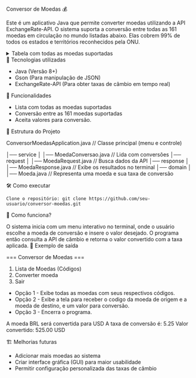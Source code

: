Conversor de Moedas 💰

Este é um aplicativo Java que permite converter moedas utilizando a API ExchangeRate-API. O sistema suporta a conversão entre todas 
as 161 moedas em circulação no mundo listadas abaixo. Elas cobrem 99% de todos os estados e territórios reconhecidos pela ONU.

<details>

<summary>Tabela com todas as moedas suportadas</summary>

|Código da Moeda|Nome da Moeda|País|
|------------|-------------|-------|
AED|UAE|Dirham|United Arab Emirates
AFN|Afghan Afghani|Afghanistan
ALL|Albanian Lek|Albania
AMD|Armenian Dram|Armenia
ANG|Netherlands Antillian Guilder|Netherlands Antilles
AOA|Angolan Kwanza|Angola
ARS|Argentine Peso|Argentina
AUD|Australian Dollar|Australia
AWG|Aruban Florin|Aruba
AZN|Azerbaijani Manat|Azerbaijan
BAM|Bosnia and Herzegovina Mark|Bosnia and Herzegovina
BBD|Barbados Dollar|Barbados
BDT|Bangladeshi Taka|Bangladesh
BGN|Bulgarian Lev|Bulgaria
BHD|Bahraini Dinar|Bahrain
BIF|Burundian Franc|Burundi
BMD|Bermudian Dollar|Bermuda
BND|Brunei Dollar|Brunei
BOB|Bolivian Boliviano|Bolivia
BRL|Brazilian Real|Brazil
BSD|Bahamian Dollar|Bahamas
BTN|Bhutanese Ngultrum|Bhutan
BWP|Botswana Pula|Botswana
BYN|Belarusian Ruble|Belarus
BZD|Belize Dollar|Belize
CAD|Canadian Dollar|Canada
CDF|Congolese Franc|Democratic Republic of the Congo
CHF|Swiss Franc|Switzerland
CLP|Chilean Peso|Chile
CNY|Chinese Renminbi|China
COP|Colombian Peso|Colombia
CRC|Costa Rican Colon|Costa Rica
CUP|Cuban Peso|Cuba
CVE|Cape Verdean Escudo|Cape Verde
CZK|Czech Koruna|Czech Republic
DJF|Djiboutian Franc|Djibouti
DKK|Danish Krone|Denmark
DOP|Dominican Peso|Dominican Republic
DZD|Algerian Dinar|Algeria
EGP|Egyptian Pound|Egypt
ERN|Eritrean Nakfa|Eritrea
ETB|Ethiopian Birr|Ethiopia
EUR|Euro|European Union
FJD|Fiji Dollar|Fiji
FKP|Falkland Islands Pound|Falkland Islands
FOK|Faroese Króna|Faroe Islands
GBP|Pound Sterling|United Kingdom
GEL|Georgian Lari|Georgia
GGP|Guernsey Pound|Guernsey
GHS|Ghanaian Cedi|Ghana
GIP|Gibraltar Pound|Gibraltar
GMD|Gambian Dalasi|The Gambia
GNF|Guinean Franc|Guinea
GTQ|Guatemalan Quetzal|Guatemala
GYD|Guyanese Dollar|Guyana
HKD|Hong Kong Dollar|Hong Kong
HNL|Honduran Lempira|Honduras
HRK|Croatian Kuna|Croatia
HTG|Haitian Gourde|Haiti
HUF|Hungarian Forint|Hungary
IDR|Indonesian Rupiah|Indonesia
ILS|Israeli New Shekel|Israel
IMP|Manx Pound|Isle of Man
INR|Indian Rupee|India
IQD|Iraqi Dinar|Iraq
IRR|Iranian Rial|Iran
ISK|Icelandic Króna|Iceland
JEP|Jersey Pound|Jersey
JMD|Jamaican Dollar|Jamaica
JOD|Jordanian Dinar|Jordan
JPY|Japanese Yen|Japan
KES|Kenyan Shilling|Kenya
KGS|Kyrgyzstani Som|Kyrgyzstan
KHR|Cambodian Riel|Cambodia
KID|Kiribati Dollar|Kiribati
KMF|Comorian Franc|Comoros
KRW|South Korean Won|South Korea
KWD|Kuwaiti Dinar|Kuwait
KYD|Cayman Islands Dollar|Cayman Islands
KZT|Kazakhstani Tenge|Kazakhstan
LAK|Lao Kip|Laos
LBP|Lebanese Pound|Lebanon
LKR|Sri Lanka Rupee|Sri Lanka
LRD|Liberian Dollar|Liberia
LSL|Lesotho Loti|Lesotho
LYD|Libyan Dinar|Libya
MAD|Moroccan Dirham|Morocco
MDL|Moldovan Leu|Moldova
MGA|Malagasy Ariary|Madagascar
MKD|Macedonian Denar|North Macedonia
MMK|Burmese Kyat|Myanmar
MNT|Mongolian Tögrög|Mongolia
MOP|Macanese Pataca|Macau
MRU|Mauritanian Ouguiya|Mauritania
MUR|Mauritian Rupee|Mauritius
MVR|Maldivian Rufiyaa|Maldives
MWK|Malawian Kwacha|Malawi
MXN|Mexican Peso|Mexico
MYR|Malaysian Ringgit|Malaysia
MZN|Mozambican Metical|Mozambique
NAD|Namibian Dollar|Namibia
NGN|Nigerian Naira|Nigeria
NIO|Nicaraguan Córdoba|Nicaragua
NOK|Norwegian Krone|Norway
NPR|Nepalese Rupee|Nepal
NZD|New Zealand Dollar|New Zealand
OMR|Omani Rial|Oman
PAB|Panamanian Balboa|Panama
PEN|Peruvian Sol|Peru
PGK|Papua New Guinean Kina|Papua New Guinea
PHP|Philippine Peso|Philippines
PKR|Pakistani Rupee|Pakistan
PLN|Polish Złoty|Poland
PYG|Paraguayan Guaraní|Paraguay
QAR|Qatari Riyal|Qatar
RON|Romanian Leu|Romania
RSD|Serbian Dinar|Serbia
RUB|Russian Ruble|Russia
RWF|Rwandan Franc|Rwanda
SAR|Saudi Riyal|Saudi Arabia
SBD|Solomon Islands Dollar|Solomon Islands
SCR|Seychellois Rupee|Seychelles
SDG|Sudanese Pound|Sudan
SEK|Swedish Krona|Sweden
SGD|Singapore Dollar|Singapore
SHP|Saint Helena Pound|Saint Helena
SLE|Sierra Leonean Leone|Sierra Leone
SOS|Somali Shilling|Somalia
SRD|Surinamese Dollar|Suriname
SSP|South Sudanese Pound|South Sudan
STN|São Tomé and Príncipe Dobra|São Tomé and Príncipe
SYP|Syrian Pound|Syria
SZL|Eswatini Lilangeni|Eswatini
THB|Thai Baht|Thailand
TJS|Tajikistani Somoni|Tajikistan
TMT|Turkmenistan Manat|Turkmenistan
TND|Tunisian Dinar|Tunisia
TOP|Tongan Paʻanga|Tonga
TRY|Turkish Lira|Turkey
TTD|Trinidad and Tobago Dollar|Trinidad and Tobago
TVD|Tuvaluan Dollar|Tuvalu
TWD|New Taiwan Dollar|Taiwan
TZS|Tanzanian Shilling|Tanzania
UAH|Ukrainian Hryvnia|Ukraine
UGX|Ugandan Shilling|Uganda
USD|United States Dollar|United States
UYU|Uruguayan Peso|Uruguay
UZS|Uzbekistani So'm|Uzbekistan
VES|Venezuelan Bolívar Soberano|Venezuela
VND|Vietnamese Đồng|Vietnam
VUV|Vanuatu Vatu|Vanuatu
WST|Samoan Tālā|Samoa
XAF|Central African CFA|Franc|CEMAC|
XCD|East Caribbean Dollar|Organisation of Eastern Caribbean States
XDR|Special Drawing Rights|International Monetary Fund
XOF|West African CFA|franc|CFA|
XPF|CFP|Franc|Collectivités d'Outre-Mer
YER|Yemeni Rial|Yemen
ZAR|South African Rand|South Africa
ZMW|Zambian Kwacha|Zambia
ZWL|Zimbabwean Dollar|Zimbabwe

</details>
🚀 Tecnologias utilizadas

- Java (Versão 8+) 
- Gson (Para manipulação de JSON) 
- ExchangeRate-API (Para obter taxas de câmbio em tempo real)

📌 Funcionalidades

- Lista com todas as moedas suportadas
- Conversão entre as 161 moedas suportadas
- Aceita valores para conversão.
  
📂 Estrutura do Projeto

ConversorMoedasApplication.java // Classe principal (menu e controle)

│── service
│   │── MoedaConversao.java  // Lida com conversões
│── request
│   │── MoedaRequest.java    // Busca dados da API
│── response
│   │── MoedaResponse.java   // Exibe os resultados no terminal
│── domain
│   │── Moeda.java           // Representa uma moeda e sua taxa de conversão

🛠 Como executar

    Clone o repositório: git clone https://github.com/seu-usuario/conversor-moedas.git

🔄 Como funciona?

O sistema inicia com um menu interativo no terminal, onde o usuário escolhe a moeda de conversão e insere o valor desejado. O programa então consulta a API de câmbio e retorna o valor convertido com a taxa aplicada.
📌 Exemplo de saída

=== Conversor de Moedas ===
1. Lista de Moedas (Códigos)
2. Converter moeda
3. Sair

- Opção 1 - Exibe todas as moedas com seus respectivos códigos.
- Opção 2 - Exibe a tela para receber o codigo da moeda de origem e a moeda de destino, e um valor para conversão.
- Opção 3 - Encerra o programa.

A moeda BRL será convertida para USD A taxa de conversão é: 5.25 Valor convertido: 525.00 USD

🏗 Melhorias futuras
- Adicionar mais moedas ao sistema
- Criar interface gráfica (GUI) para maior usabilidade
- Permitir configuração personalizada das taxas de câmbio
